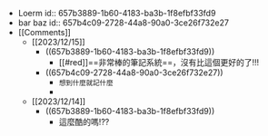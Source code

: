 - Loerm
  id:: 657b3889-1b60-4183-ba3b-1f8efbf33fd9
- bar baz
  id:: 657b4c09-2728-44a8-90a0-3ce26f732e27
- [[Comments]]
	- [[2023/12/15]]
		- ((657b3889-1b60-4183-ba3b-1f8efbf33fd9))
			- [[#red]]==非常棒的筆記系統==，沒有比這個更好的了!!!
		- ((657b4c09-2728-44a8-90a0-3ce26f732e27))
			- `想到什麼就記什麼`
			-
	- [[2023/12/14]]
		- ((657b3889-1b60-4183-ba3b-1f8efbf33fd9))
			- 這麼酷的嗎!??